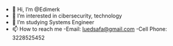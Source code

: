- 👋 Hi, I’m @Edimerk
- 👀 I’m interested in cibersecurity, technology
- 🌱 I’m studying Systems Engineer
- 📫 How to reach me
      -Email: luedsafa@gmail.com
      -Cell Phone: 3228525452

<!---
Edimerk/Edimerk is a ✨ special ✨ repository because its `README.md` (this file) appears on your GitHub profile.
You can click the Preview link to take a look at your changes.
--->
